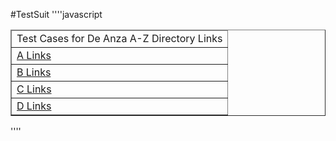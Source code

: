 #TestSuit
''''javascript
<html>
<head>
    <meta http-equiv="Content-Type" content="text/html; charset=UTF-8">
    <title>Sample Selenium Test Suite</title>
</head>
<body>
    <table cellpadding="1" cellspacing="1" border="1">
        <thead>
            <tr><td>Test Cases for De Anza A-Z Directory Links</td></tr>
        </thead>
    <tbody>
        <tr><td><a href="./a.html">A Links</a></td></tr>
        <tr><td><a href="./b.html">B Links</a></td></tr>
        <tr><td><a href="./c.html">C Links</a></td></tr>
        <tr><td><a href="./d.html">D Links</a></td></tr>
    </tbody>
    </table>
</body>
</html>
''''
